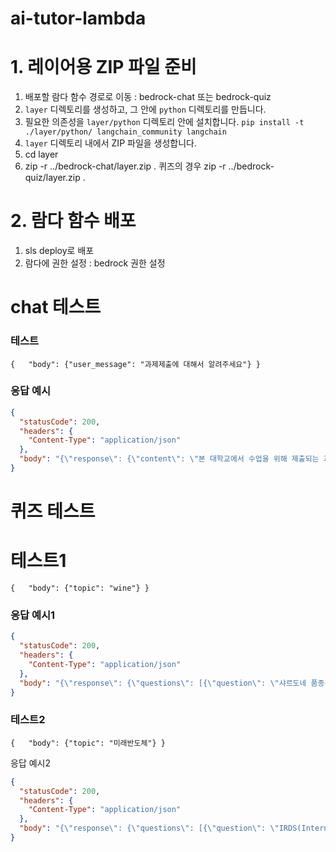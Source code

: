 # ai-tutor-lambda

# 1. 레이어용 ZIP 파일 준비

1. 배포할 람다 함수 경로로 이동 : bedrock-chat 또는 bedrock-quiz
2. `layer` 디렉토리를 생성하고, 그 안에 `python` 디렉토리를 만듭니다.
3. 필요한 의존성을 `layer/python` 디렉토리 안에 설치합니다.
   `pip install -t ./layer/python/ langchain_community langchain`
4. `layer` 디렉토리 내에서 ZIP 파일을 생성합니다.
5. cd layer
6. zip -r ../bedrock-chat/layer.zip .
   퀴즈의 경우 zip -r ../bedrock-quiz/layer.zip .

# 2. 람다 함수 배포

1. sls deploy로 배포
2. 람다에 권한 설정 : bedrock 권한 설정

# chat 테스트

### 테스트

`{   "body": {"user_message": "과제제출에 대해서 알려주세요"} }`

### 응답 예시

```json
{
  "statusCode": 200,
  "headers": {
    "Content-Type": "application/json"
  },
  "body": "{\"response\": {\"content\": \"본 대학교에서 수업을 위해 제출되는 과제나 리포트는 교과목 성격에 따라 다음과 같이 나누어집니다.\\n\\n1. 콘텐츠 강의 내에서 제출하는 과제:\\n- 주관식 과제, 객관식 과제, 공개첨삭게시판 등\\n- 해당 강의가 오픈되는 기간 동안만 제출 가능\\n\\n2. 강의실의 과제방에 직접 제출하는 과제: \\n- 교수님이 직접 출제하는 리포트 과제, 음성과제, 팀프로젝트 등\\n- 교수님이 지정한 기간 동안 제출\\n- 컴퓨터로 과제를 작성한 후, 해당 교과목의 과제방 메뉴로 들어가 제출\\n\\n제출된 리포트는 교수님께서 제출한 학생 순서대로 확인하며, 학생은 각 개인의 해당 과목 강의실 > 과제방에서 제출 여부를 직접 확인할 수 있습니다. 과제 및 리포트 미제출 시에는 담당 교과목 튜터에게 문의하시면 됩니다.\", \"response_metadata\": {\"model_id\": \"anthropic.claude-3-sonnet-20240229-v1:0\", \"usage\": {\"prompt_tokens\": 2760, \"completion_tokens\": 398, \"total_tokens\": 3158}}, \"id\": \"run-85646c23-5273-4f2c-8a69-fbd258e15255-0\"}}"
}
```

# 퀴즈 테스트

# 테스트1

`{   "body": {"topic": "wine"} }`

### 응답 예시1

```json
{
  "statusCode": 200,
  "headers": {
    "Content-Type": "application/json"
  },
  "body": "{\"response\": {\"questions\": [{\"question\": \"샤르도네 품종은 어느 지역에서 가장 대표적으로 재배되나요?\", \"answers\": [{\"answer\": \"보르도\", \"correct\": false}, {\"answer\": \"부르고뉴\", \"correct\": true}, {\"answer\": \"리오하\", \"correct\": false}, {\"answer\": \"토스카나\", \"correct\": false}]}, {\"question\": \"소비뇽 블랑 품종의 가장 특징적인 향은 무엇인가요?\", \"answers\": [{\"answer\": \"레몬\", \"correct\": false}, {\"answer\": \"자몽\", \"correct\": false}, {\"answer\": \"잔디\", \"correct\": true}, {\"answer\": \"망고\", \"correct\": false}]}, {\"question\": \"게부르츠트라미너 품종은 어떤 기후에서 잘 자라나요?\", \"answers\": [{\"answer\": \"온화한 기후\", \"correct\": false}, {\"answer\": \"서늘한 기후\", \"correct\": true}, {\"answer\": \"열대 기후\", \"correct\": false}, {\"answer\": \"지중해성 기후\", \"correct\": false}]}, {\"question\": \"보르도 지역의 고급 디저트 와인 소테른은 주로 어떤 품종으로 만들어지나요?\", \"answers\": [{\"answer\": \"리즐링\", \"correct\": false}, {\"answer\": \"세미옹\", \"correct\": true}, {\"answer\": \"샤르도네\", \"correct\": false}, {\"answer\": \"까베르네 소비뇽\", \"correct\": false}]}, {\"question\": \"샤르도네 와인의 향에는 어떤 과일 향이 나지 않나요?\", \"answers\": [{\"answer\": \"레몬\", \"correct\": false}, {\"answer\": \"라임\", \"correct\": false}, {\"answer\": \"사과\", \"correct\": false}, {\"answer\": \"파인애플\", \"correct\": true}]}]}}"
}
```

### 테스트2

`{   "body": {"topic": "미래반도체"} }`

응답 예시2

```json
{
  "statusCode": 200,
  "headers": {
    "Content-Type": "application/json"
  },
  "body": "{\"response\": {\"questions\": [{\"question\": \"IRDS(International Roadmap for Devices and Systems)는 무엇에 대한 로드맵인가?\", \"answers\": [{\"answer\": \"반도체 공정 기술 패러다임\", \"correct\": true}, {\"answer\": \"반도체 제품 마케팅 전략\", \"correct\": false}, {\"answer\": \"반도체 기업 경영 방침\", \"correct\": false}, {\"answer\": \"반도체 인력 양성 계획\", \"correct\": false}]}, {\"question\": \"HIR(Heterogeneous Integration Roadmap)은 무엇에 대한 로드맵인가?\", \"answers\": [{\"answer\": \"반도체 전공정 기술\", \"correct\": false}, {\"answer\": \"반도체 패키징 방법\", \"correct\": true}, {\"answer\": \"반도체 설계 기술\", \"correct\": false}, {\"answer\": \"반도체 제조 장비\", \"correct\": false}]}, {\"question\": \"미래 반도체 핵심 아키텍처로 다루어지지 않는 것은?\", \"answers\": [{\"answer\": \"AI\", \"correct\": false}, {\"answer\": \"양자컴퓨팅\", \"correct\": false}, {\"answer\": \"병렬-직렬 연계\", \"correct\": false}, {\"answer\": \"반도체 소재 개발\", \"correct\": true}]}, {\"question\": \"미래 반도체 엔지니어링 아키텍처의 목표 중 하나가 아닌 것은?\", \"answers\": [{\"answer\": \"연산 속도 향상\", \"correct\": false}, {\"answer\": \"다양한 기능 통합\", \"correct\": false}, {\"answer\": \"전력 소모 최소화\", \"correct\": true}, {\"answer\": \"전자-광-방열 연계\", \"correct\": false}]}, {\"question\": \"강의에서 다루지 않는 내용은?\", \"answers\": [{\"answer\": \"양자정보처리\", \"correct\": false}, {\"answer\": \"고성능컴퓨팅/데이터센터\", \"correct\": false}, {\"answer\": \"집적광학\", \"correct\": false}, {\"answer\": \"반도체 마케팅 전략\", \"correct\": true}]}]}}"
}
```
